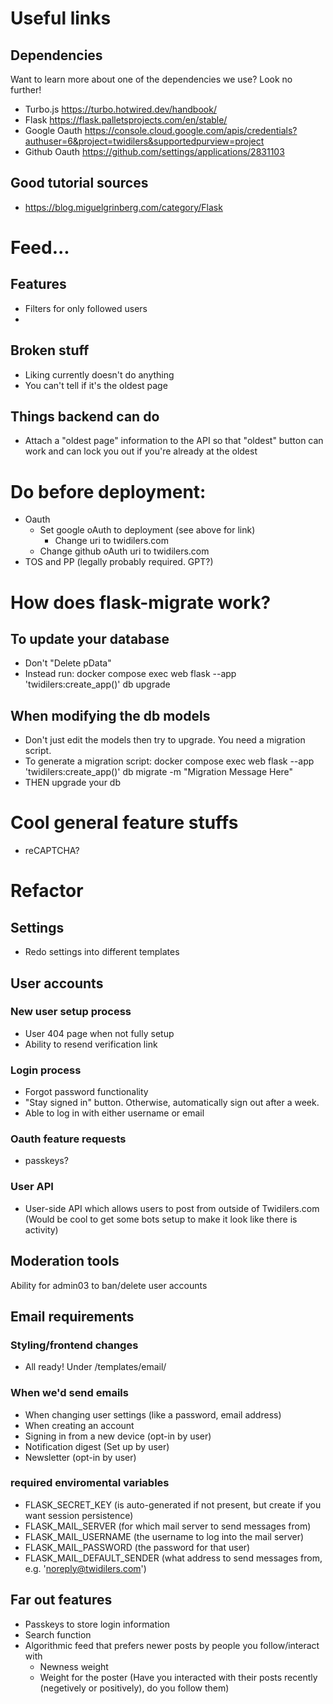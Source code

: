 # Useful links
## Dependencies
Want to learn more about one of the dependencies we use? Look no further!
* Turbo.js https://turbo.hotwired.dev/handbook/
* Flask https://flask.palletsprojects.com/en/stable/
* Google Oauth https://console.cloud.google.com/apis/credentials?authuser=6&project=twidilers&supportedpurview=project 
* Github Oauth https://github.com/settings/applications/2831103 

## Good tutorial sources
* https://blog.miguelgrinberg.com/category/Flask


# Feed...
## Features
* Filters for only followed users
* 
## Broken stuff
* Liking currently doesn't do anything
* You can't tell if it's the oldest page
## Things backend can do
* Attach a "oldest page" information to the API so that "oldest" button can work and can lock you out if you're already at the oldest


# Do before deployment:
* Oauth
    * Set google oAuth to deployment (see above for link)
        * Change uri to twidilers.com
    * Change github oAuth uri to twidilers.com
* TOS and PP (legally probably required. GPT?)


# How does flask-migrate work?
## To update your database
* Don't "Delete pData"
* Instead run: docker compose exec web flask --app 'twidilers:create_app()' db upgrade
## When modifying the db models
* Don't just edit the models then try to upgrade. You need a migration script.
* To generate a migration script: docker compose exec web flask --app 'twidilers:create_app()' db migrate -m "Migration Message Here"
* THEN upgrade your db

# Cool general feature stuffs
* reCAPTCHA?


# Refactor
## Settings
* Redo settings into different templates


## User accounts
### New user setup process
* User 404 page when not fully setup
* Ability to resend verification link
### Login process
* Forgot password functionality
* "Stay signed in" button. Otherwise, automatically sign out after a week.
* Able to log in with either username or email
### Oauth feature requests
* passkeys?
### User API
* User-side API which allows users to post from outside of Twidilers.com (Would be cool to get some bots setup to make it look like there is activity)


## Moderation tools
Ability for admin03 to ban/delete user accounts


## Email requirements
### Styling/frontend changes
* All ready! Under /templates/email/
### When we'd send emails
* When changing user settings (like a password, email address)
* When creating an account
* Signing in from a new device (opt-in by user)
* Notification digest (Set up by user)
* Newsletter (opt-in by user)
### required enviromental variables
* FLASK_SECRET_KEY (is auto-generated if not present, but create if you want session persistence)
* FLASK_MAIL_SERVER (for which mail server to send messages from)
* FLASK_MAIL_USERNAME (the username to log into the mail server)
* FLASK_MAIL_PASSWORD (the password for that user)
* FLASK_MAIL_DEFAULT_SENDER (what address to send messages from, e.g. 'noreply@twidilers.com')


## Far out features
* Passkeys to store login information
* Search function
* Algorithmic feed that prefers newer posts by people you follow/interact with
    * Newness weight
    * Weight for the poster (Have you interacted with their posts recently (negetively or positively), do you follow them)